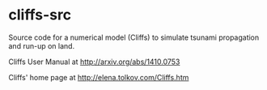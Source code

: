 cliffs-src
==========

Source code for a numerical model (Cliffs) to simulate tsunami propagation and run-up on land.

Cliffs User Manual at <http://arxiv.org/abs/1410.0753>

Cliffs' home page at <http://elena.tolkov.com/Cliffs.htm>


